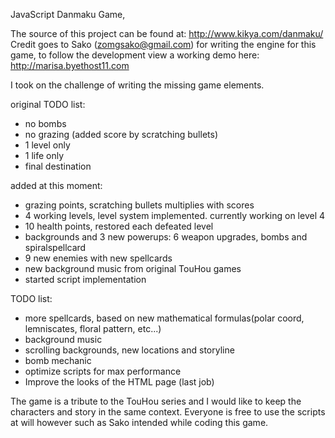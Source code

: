 JavaScript Danmaku Game,

The source of this project can be found at: http://www.kikya.com/danmaku/
Credit goes to Sako (zomgsako@gmail.com) for writing the engine for this game,
to follow the development view a working demo here:
http://marisa.byethost11.com

I took on the challenge of writing the missing game elements.

original TODO list:
- no bombs
- no grazing (added score by scratching bullets)
- 1 level only
- 1 life only
- final destination

added at this moment:
- grazing points, scratching bullets multiplies with scores
- 4 working levels, level system implemented. currently working on level 4
- 10 health points, restored each defeated level
- backgrounds and 3 new powerups: 6 weapon upgrades, bombs and spiralspellcard
- 9 new enemies with new spellcards
- new background music from original TouHou games
- started script implementation

TODO list:
- more spellcards, based on new mathematical formulas(polar coord, lemniscates, floral pattern, etc...)
- background music
- scrolling backgrounds, new locations and storyline
- bomb mechanic
- optimize scripts for max performance
- Improve the looks of the HTML page (last job)

The game is a tribute to the TouHou series and I would like to keep the characters and story in the same context.
Everyone is free to use the scripts at will however such as Sako intended while coding this game.
